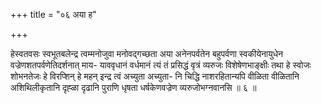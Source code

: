 +++
title = "०६ अया ह"

+++

हेस्वतवसः स्वभूतबलेन्द्र त्वम्मनोजुवा मनोवद्गच्छता अया अनेनपर्वतेन बहुपर्वणा स्वकीयेनायुधेन वज्रेणशतपर्वणेतिदर्शनात् माय- याववृधानं वर्धमानं त्यं तं प्रसिद्धं वृत्रं व्यरुजः विशेषेणभाङ्क्षीः तथा हे स्वोजः शोभनतेजः हे विरप्शिन् हे महन् इन्द्र त्वं अच्युता अच्युता- नि चिद्धि नाशरहितान्यपि वीळिता वीळितानि अशिथिलीकृतानि दृह्ळा दृढानि पुराणि धृषता धर्षकेणवज्रेण व्यरुजोभग्नवानसि ॥ ६ ॥